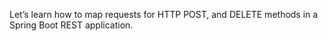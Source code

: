 Let’s learn how to map requests for HTTP POST, and DELETE methods in a Spring Boot REST application.
